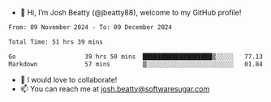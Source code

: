 - 👋 Hi, I’m Josh Beatty (@jbeatty88), welcome to my GitHub profile!

<!--START_SECTION:waka-->

```txt
From: 09 November 2024 - To: 09 December 2024

Total Time: 51 hrs 39 mins

Go                   39 hrs 50 mins  ███████████████████▒░░░░░   77.13 %
Markdown             57 mins         ▒░░░░░░░░░░░░░░░░░░░░░░░░   01.84 %
```

<!--END_SECTION:waka-->

- 💞️ I would love to collaborate!
- 📫 You can reach me at josh.beatty@softwaresugar.com

<!---
jbeatty88/jbeatty88 is a ✨ special ✨ repository because its `README.md` (this file) appears on your GitHub profile.
You can click the Preview link to take a look at your changes.
--->
